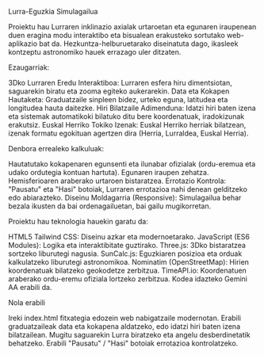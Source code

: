 Lurra-Eguzkia Simulagailua

Proiektu hau Lurraren inklinazio axialak urtaroetan eta egunaren iraupenean duen eragina modu interaktibo eta bisualean erakusteko sortutako web-aplikazio bat da.
Hezkuntza-helburuetarako diseinatuta dago, ikasleek kontzeptu astronomiko hauek errazago uler ditzaten.

Ezaugarriak:

3Dko Lurraren Eredu Interaktiboa: Lurraren esfera hiru dimentsiotan, saguarekin biratu eta zooma egiteko aukerarekin.
Data eta Kokapen Hautaketa: Graduatzaile sinpleen bidez, urteko eguna, latitudea eta longitudea hauta daitezke.
Hiri Bilatzaile Adimenduna: Idatzi hiri baten izena eta sistemak automatikoki bilatuko ditu bere koordenatuak, iradokizunak erakutsiz.
Euskal Herriko Tokiko Izenak: Euskal Herriko herriak bilatzean, izenak formatu egokituan agertzen dira (Herria, Lurraldea, Euskal Herria).

Denbora errealeko kalkuluak:

Hautatutako kokapenaren egunsenti eta ilunabar ofizialak (ordu-eremua eta udako ordutegia kontuan hartuta).
Egunaren iraupen zehatza.
Hemisferioaren araberako urtaroen bistaratzea.
Errotazio Kontrola: "Pausatu" eta "Hasi" botoiak, Lurraren errotazioa nahi denean gelditzeko edo abiarazteko.
Diseinu Moldagarria (Responsive): Simulagailua behar bezala ikusten da bai ordenagailuetan, bai gailu mugikorretan.

Proiektu hau teknologia hauekin garatu da:

HTML5
Tailwind CSS: Diseinu azkar eta modernoetarako.
JavaScript (ES6 Modules): Logika eta interaktibitate guztirako.
Three.js: 3Dko bistaratzea sortzeko liburutegi nagusia.
SunCalc.js: Eguzkiaren posizioa eta orduak kalkulatzeko liburutegi astronomikoa.
Nominatim (OpenStreetMap): Hirien koordenatuak bilatzeko geokodetze zerbitzua.
TimeAPI.io: Koordenatuen araberako ordu-eremu ofiziala lortzeko zerbitzua.
Kodea idazteko Gemini AA erabili da.

Nola erabili

Ireki index.html fitxategia edozein web nabigatzaile modernotan.
Erabili graduatzaileak data eta kokapena aldatzeko, edo idatzi hiri baten izena bilatzailean.
Mugitu saguarekin Lurra biratzeko eta angelu desberdinetatik behatzeko.
Erabili "Pausatu" / "Hasi" botoiak errotazioa kontrolatzeko.
